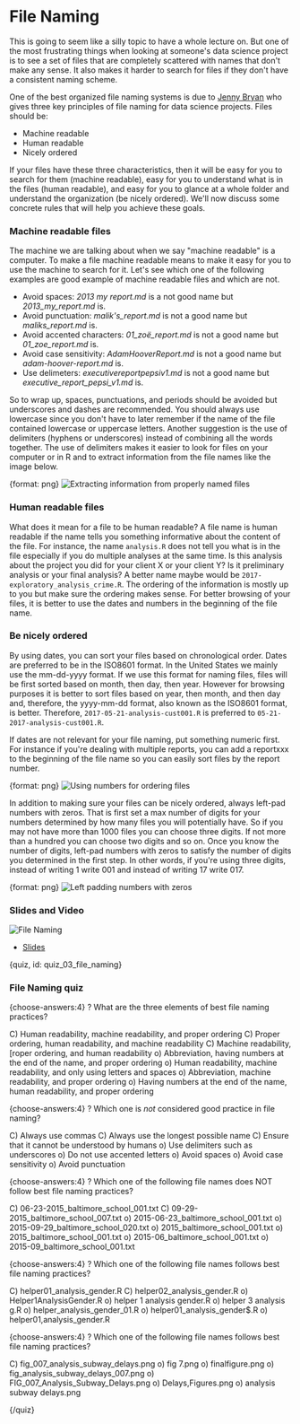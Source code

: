 # File Naming

This is going to seem like a silly topic to have a whole lecture on. But one of the most frustrating things when looking at someone's data science project is to see a set of files that are completely scattered with names that don't make any sense. It also makes it harder to search for files if they don't have a consistent naming scheme. 

One of the best organized file naming systems is due to [Jenny Bryan](http://www2.stat.duke.edu/~rcs46/lectures_2015/01-markdown-git/slides/naming-slides/naming-slides.pdf) who gives three key principles of file naming for data science projects. Files should be:

* Machine readable
* Human readable
* Nicely ordered

If your files have these three characteristics, then it will be easy for you to search for them (machine readable), easy for you to understand what is in the files (human readable), and easy for you to glance at a whole folder and understand the organization (be nicely ordered). We'll now discuss some concrete rules that will help you achieve these goals. 


### Machine readable files

The machine we are talking about when we say "machine readable" is a computer. To make a file machine readable means to make it easy for you to use the machine to search for it. Let's see which one of the following examples are good example of machine readable files and which are not. 

- Avoid spaces: *2013 my report.md* is a not good name but *2013_my_report.md* is.
- Avoid punctuation: *malik's_report.md* is not a good name but *maliks_report.md* is.
- Avoid accented characters: *01_zoë_report.md* is not a good name but *01_zoe_report.md* is.
- Avoid case sensitivity: *AdamHooverReport.md* is not a good name but *adam-hoover-report.md* is.
- Use delimeters: *executivereportpepsiv1.md* is not a good name but *executive_report_pepsi_v1.md* is.

So to wrap up, spaces, punctuations, and periods should be avoided but underscores and dashes are recommended. You should always use lowercase since you don't have to later remember if the name of the file contained lowercase or uppercase letters. Another suggestion is the use of delimiters (hyphens or underscores) instead of combining all the words together. The use of delimiters makes it easier to look for files on your computer or in R and to extract information from the file names like the image below.

{format: png}
![Extracting information from properly named files](https://docs.google.com/presentation/d/1vQEUA7UqgEWrCUZv25t6qpwbLwrZo9oC0y0zUjLRUT4/export/png?id=1vQEUA7UqgEWrCUZv25t6qpwbLwrZo9oC0y0zUjLRUT4&pageid=g397b53245b_0_19)

### Human readable files

What does it mean for a file to be human readable? A file name is human readable if the name tells you something informative about the content of the file. For instance, the name `analysis.R` does not tell you what is in the file especially if you do multiple analyses at the same time. Is this analysis about the project you did for your client X or your client Y? Is it preliminary analysis or your final analysis? A better name maybe would be `2017-exploratory_analysis_crime.R`. The ordering of the information is mostly up to you but make sure the ordering makes sense. For better browsing of your files, it is better to use the dates and numbers in the beginning of the file name.


### Be nicely ordered

By using dates, you can sort your files based on chronological order. Dates are preferred to be in the ISO8601 format. In the United States we mainly use the mm-dd-yyyy format. If we use this format for naming files, files will be first sorted based on month, then day, then year. However for browsing purposes it is better to sort files based on year, then month, and then day and, therefore, the yyyy-mm-dd format, also known as the ISO8601 format, is better. Therefore, `2017-05-21-analysis-cust001.R` is preferred to `05-21-2017-analysis-cust001.R`.

If dates are not relevant for your file naming, put something numeric first. For instance if you're dealing with multiple reports, you can add a reportxxx to the beginning of the file name so you can easily sort files by the report number.

{format: png}
![Using numbers for ordering files](https://docs.google.com/presentation/d/1vQEUA7UqgEWrCUZv25t6qpwbLwrZo9oC0y0zUjLRUT4/export/png?id=1vQEUA7UqgEWrCUZv25t6qpwbLwrZo9oC0y0zUjLRUT4&pageid=g397b53245b_0_40)

In addition to making sure your files can be nicely ordered, always left-pad numbers with zeros. That is first set a max number of digits for your numbers determined by how many files you will potentially have. So if you may not have more than 1000 files you can choose three digits. If not more than a hundred you can choose two digits and so on. Once you know the number of digits, left-pad numbers with zeros to satisfy the number of digits you determined in the first step. In other words, if you're using three digits, instead of writing 1 write 001 and instead of writing 17 write 017.


{format: png}
![Left padding numbers with zeros](https://docs.google.com/presentation/d/1vQEUA7UqgEWrCUZv25t6qpwbLwrZo9oC0y0zUjLRUT4/export/png?id=1vQEUA7UqgEWrCUZv25t6qpwbLwrZo9oC0y0zUjLRUT4&pageid=g397b53245b_0_45)

  
### Slides and Video

![File Naming](https://www.youtube.com/watch?v=D0cclX2YUxU)

* [Slides](https://docs.google.com/presentation/d/1vQEUA7UqgEWrCUZv25t6qpwbLwrZo9oC0y0zUjLRUT4/edit?usp=sharing)

{quiz, id: quiz_03_file_naming}

### File Naming quiz

{choose-answers:4}
? What are the three elements of best file naming practices?

C) Human readability, machine readability, and proper ordering
C) Proper ordering, human readability, and machine readability
C) Machine readability, [roper ordering, and human readability
o) Abbreviation, having numbers at the end of the name, and proper ordering
o) Human readability, machine readability, and only using letters and spaces
o) Abbreviation, machine readability, and proper ordering
o) Having numbers at the end of the name, human readability, and proper ordering

{choose-answers:4}
? Which one is *not* considered good practice in file naming?

C) Always use commas
C) Always use the longest possible name
C) Ensure that it cannot be understood by humans
o) Use delimiters such as underscores
o) Do not use accented letters
o) Avoid spaces
o) Avoid case sensitivity
o) Avoid punctuation 

{choose-answers:4}
? Which one of the following file names does NOT follow best file naming practices?

C) 06-23-2015_baltimore_school_001.txt
C) 09-29-2015_baltimore_school_007.txt
o) 2015-06-23_baltimore_school_001.txt
o) 2015-09-29_baltimore_school_020.txt
o) 2015_baltimore_school_001.txt
o) 2015_baltimore_school_001.txt
o) 2015-06_baltimore_school_001.txt
o) 2015-09_baltimore_school_001.txt

{choose-answers:4}
? Which one of the following file names follows best file naming practices?

C) helper01_analysis_gender.R
C) helper02_analysis_gender.R
o) Helper1AnalysisGender.R
o) helper 1 analysis gender.R
o) helper 3 analysis g.R
o) helper_analysis_gender_01.R
o) helper01_analysis_gender$.R
o) helper01,analysis_gender.R

{choose-answers:4}
? Which one of the following file names follows best file naming practices?

C) fig_007_analysis_subway_delays.png
o) fig 7.png
o) finalfigure.png
o) fig_analysis_subway_delays_007.png
o) FIG_007_Analysis_Subway_Delays.png
o) Delays,Figures.png
o) analysis subway delays.png


{/quiz}

